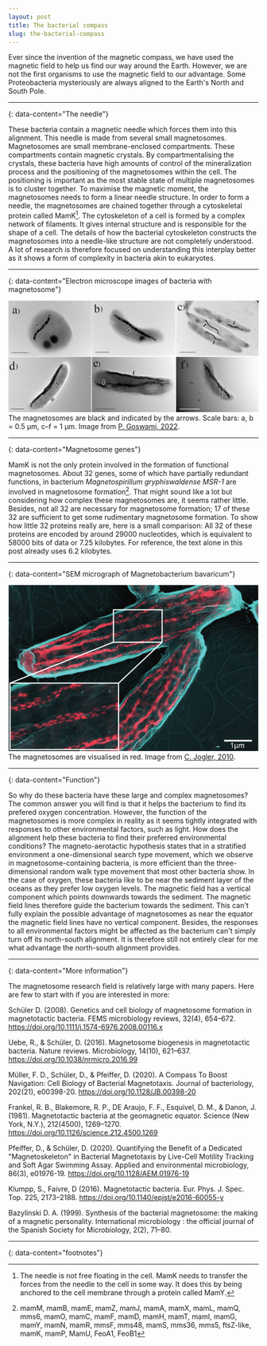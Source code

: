 ```yaml
---
layout: post
title: The bacterial compass
slug: the-bacterial-compass
---
```


Ever since the invention of the magnetic compass, we have used the magnetic field to help us find our way around the Earth. However, we are not the first organisms to use the magnetic field to our advantage. Some Proteobacteria mysteriously are always aligned to the Earth's North and South Pole.

---
{: data-content="The needle"}

These bacteria contain a magnetic needle which forces them into this alignment. This needle is made from several small magnetosomes. Magnetosomes are small membrane-enclosed compartments. These compartments contain magnetic crystals. By compartmentalising the crystals, these bacteria have high amounts of control of the mineralization process and the positioning of the magnetosomes within the cell. The positioning is important as the most stable state of multiple magnetosomes is to cluster together. To maximise the magnetic moment, the magnetosomes needs to form a linear needle structure. In order to form a needle, the magnetosomes are chained together through a cytoskeletal protein called MamK[^1]. The cytoskeleton of a cell is formed by a complex network of filaments. It gives internal structure and is responsible for the shape of a cell. The details of how the bacterial cytoskeleton constructs the magnetosomes into a needle-like structure are not completely understood. A lot of research is therefore focused on understanding this interplay better as it shows a form of complexity in bacteria akin to eukaryotes.

---
{: data-content="Electron microscope images of bacteria with magnetosome"}

![Figure#001: The bacterial compass](../assets/images/figures/magnetosomes_1.jpg)
The magnetosomes are black and indicated by the arrows. Scale bars: a, b = 0.5 μm, c–f = 1 μm. Image from [P. Goswami, 2022](https://doi.org/10.1038/s41522-022-00304-0).

---
{: data-content="Magnetosome genes"}

MamK is not the only protein involved in the formation of functional magnetosomes. About 32 genes, some of which have partially redundant functions, in bacterium *Magnetospirillum gryphiswaldense MSR-1* are involved in magnetosome formation[^2]. That might sound like a lot but considering how complex these magnetosomes are, it seems rather little. Besides, not all 32 are necessary for magnetosome formation; 17 of these 32 are sufficient to get some rudimentary magnetosome formation. To show how little 32 proteins really are, here is a small comparison: All 32 of these proteins are encoded by around 29000 nucleotides, which is equivalent to 58000 bits of data or 7.25 kilobytes. For reference, the text alone in this post already uses 6.2 kilobytes.

---
{: data-content="SEM micrograph of Magnetobacterium bavaricum"}

![Figure#002: The bacterial compass](../assets/images/figures/magnetosomes_2.jpg)
The magnetosomes are visualised in red. Image from [C. Jogler, 2010](https://doi.org/10.1111/j.1462-2920.2010.02220.x).

---
{: data-content="Function"}

So why do these bacteria have these large and complex magnetosomes? The common answer you will find is that it helps the bacterium to find its prefered oxygen concentration. However, the function of the magnetosomes is more complex in reality as it seems tightly integrated with responses to other environmental factors, such as light. How does the alignment help these bacteria to find their preferred environmental conditions? The magneto-aerotactic hypothesis states that in a stratified environment a one-dimensional search type movement, which we observe in magnetosome-containing bacteria, is more efficient than the three-dimensional random walk type movement that most other bacteria show. In the case of oxygen, these bacteria like to be near the sediment layer of the oceans as they prefer low oxygen levels. The magnetic field has a vertical component which points downwards towards the sediment. The magnetic field lines therefore guide the bacterium towards the sediment. This can't fully explain the possible advantage of magnetosomes as near the equator the magnetic field lines have no vertical component. Besides, the responses to all environmental factors might be affected as the bacterium can't simply turn off its north-south alignment. It is therefore still not entirely clear for me what advantage the north-south alignment provides.

---
{: data-content="More information"}

The magnetosome research field is relatively large with many papers. Here are few to start with if you are interested in more:

Schüler D. (2008). Genetics and cell biology of magnetosome formation in magnetotactic bacteria. FEMS microbiology reviews, 32(4), 654–672. <https://doi.org/10.1111/j.1574-6976.2008.00116.x>

Uebe, R., & Schüler, D. (2016). Magnetosome biogenesis in magnetotactic bacteria. Nature reviews. Microbiology, 14(10), 621–637. <https://doi.org/10.1038/nrmicro.2016.99>

Müller, F. D., Schüler, D., & Pfeiffer, D. (2020). A Compass To Boost Navigation: Cell Biology of Bacterial Magnetotaxis. Journal of bacteriology, 202(21), e00398-20. <https://doi.org/10.1128/JB.00398-20>

Frankel, R. B., Blakemore, R. P., DE Araujo, F. F., Esquivel, D. M., & Danon, J. (1981). Magnetotactic bacteria at the geomagnetic equator. Science (New York, N.Y.), 212(4500), 1269–1270. <https://doi.org/10.1126/science.212.4500.1269>

Pfeiffer, D., & Schüler, D. (2020). Quantifying the Benefit of a Dedicated "Magnetoskeleton" in Bacterial Magnetotaxis by Live-Cell Motility Tracking and Soft Agar Swimming Assay. Applied and environmental microbiology, 86(3), e01976-19. <https://doi.org/10.1128/AEM.01976-19>

Klumpp, S., Faivre, D (2016). Magnetotactic bacteria. Eur. Phys. J. Spec. Top. 225, 2173–2188. <https://doi.org/10.1140/epjst/e2016-60055-y>

Bazylinski D. A. (1999). Synthesis of the bacterial magnetosome: the making of a magnetic personality. International microbiology : the official journal of the Spanish Society for Microbiology, 2(2), 71–80.

---
{: data-content="footnotes"}

[^1]: The needle is not free floating in the cell. MamK needs to transfer the forces from the needle to the cell in some way. It does this by being anchored to the cell membrane through a protein called MamY.
[^2]: mamM, mamB, mamE, mamZ, mamJ, mamA, mamX, mamL, mamQ, mms6, mamO, mamC, mamF, mamD, mamH, mamT, mamI, mamG, mamY, mamN, mamR, mmsF, mms48, mamS, mms36, mms5, ftsZ-like, mamK, mamP, MamU, FeoA1, FeoB1
